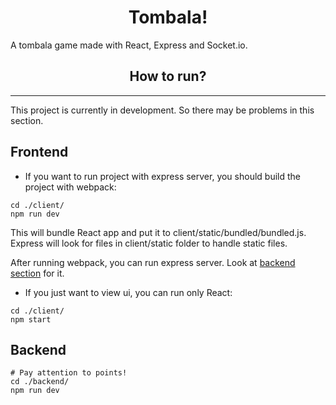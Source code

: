 <h1 align="center">Tombala!</h1>

A tombala game made with React, Express and Socket.io.

<h2 align="center">How to run?</h2>
<hr/>

This project is currently in development. So there may be problems in this section.

## Frontend

-   If you want to run project with express server, you should build the project with webpack:

```
cd ./client/
npm run dev
```

This will bundle React app and put it to client/static/bundled/bundled.js. Express will look for files in client/static folder to handle static files.

After running webpack, you can run express server. Look at [backend section](#backend) for it.

-   If you just want to view ui, you can run only React:

```
cd ./client/
npm start
```

## Backend

```
# Pay attention to points!
cd ./backend/
npm run dev
```
